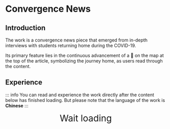 # Convergence News

## Introduction
The work is a convergence  news piece that emerged from in-depth interviews with students returning home during the COVID-19. 

Its primary feature lies in the continuous advancement of a 🚗 on the map at the top of the article, symbolizing the journey home, as users read through the content.

<style>
    @keyframes ani_dotRun {
        0%{
            left: -100vw;
            width: 0vw;
        }
        50%{
            left: 0vw;
            width: 100vw;
        }
        100%{
            left: 100vw;
            width: 0vw;
        }
    }
    .mindleDot{
        margin-top: 0vh;
        text-align: center;
        color: rgb(32, 32, 32);
        font-weight: bold;
        overflow: hidden;
        position: relative;
        animation: ani_dotRun 3s infinite;
    }
</style>

<script setup>
import { ref } from 'vue';
import { onMounted } from 'vue'
import { withBase } from 'vitepress'

const iframe = ref()
const loading_div = ref()
const iframe_height = ref(window.innerHeight)
const iframe_weight = ref(iframe_height.value * 0.49)


onMounted(() => {
    fetch(withBase("/H5/html.txt"))
        .then((Response) =>  Response.text())
        .then((data) => iframe.value.srcdoc = data)

    iframe.value.onload = function(){
        iframe.value.style.visibility = "visible"
        loading_div.value.style.display = "none"
    };
})
</script>

## Experience

::: info
You can read and experience the work directly after the content below has finished loading. But please note that the language of the work is **Chinese**
:::

<div ref="loading_div" style="overflow:hidden;text-align: center;">
    <div style="font-size: 200%">Wait loading</div> 
    <div class="mindleDot">......</div>
</div>


<div style="overflow:hidden;text-align: center;justify-content:center;display:flex;">
    <iframe ref="iframe" sandbox="allow-forms allow-scripts allow-modals" :height="iframe_height" :width="iframe_weight" style="visibility: hidden;transform: scale(0.85);border-radius: 10px;border: solid 10px #fff;box-shadow: rgba(74, 74, 74, 0.325) 0px 0px 15px;"></iframe>
</div>


